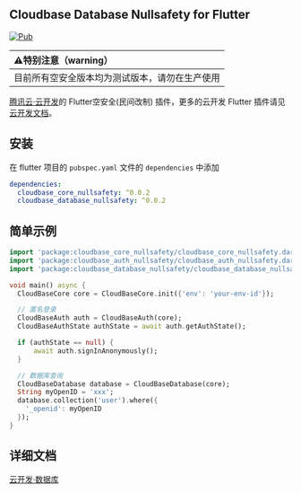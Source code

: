 ## Cloudbase Database Nullsafety for Flutter

[![Pub](https://img.shields.io/pub/v/cloudbase_database_nullsafety)]()

| :warning:特别注意（warning）                   |
| :--------------------------------------------- |
| 目前所有空安全版本均为测试版本，请勿在生产使用 |

[腾讯云·云开发](https://www.cloudbase.net/)的 Flutter空安全(民间改制) 插件，更多的云开发 Flutter 插件请见[云开发文档](https://docs.cloudbase.net/api-reference/flutter/install.html)。

## 安装

在 flutter 项目的 `pubspec.yaml` 文件的 `dependencies` 中添加

```yaml
dependencies:
  cloudbase_core_nullsafety: ^0.0.2
  cloudbase_database_nullsafety: ^0.0.2
```

## 简单示例

```dart
import 'package:cloudbase_core_nullsafety/cloudbase_core_nullsafety.dart';
import 'package:cloudbase_auth_nullsafety/cloudbase_auth_nullsafety.dart';
import 'package:cloudbase_database_nullsafety/cloudbase_database_nullsafety.dart';

void main() async {
  CloudBaseCore core = CloudBaseCore.init({'env': 'your-env-id'});

  // 匿名登录
  CloudBaseAuth auth = CloudBaseAuth(core);
  CloudBaseAuthState authState = await auth.getAuthState();

  if (authState == null) {
      await auth.signInAnonymously();
  }

  // 数据库查询
  CloudBaseDatabase database = CloudBaseDatabase(core);
  String myOpenID = 'xxx';
  database.collection('user').where({
    '_openid': myOpenID
  });
}
```

## 详细文档

[云开发·数据库](https://docs.cloudbase.net/api-reference/flutter/database.html)
